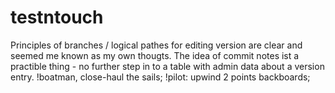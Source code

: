 # testntouch
Principles of branches / logical pathes for editing version are clear and seemed me known as my own thougts.
The idea of commit notes ist a practible thing - no further step in to a table with admin data about a version entry.
!boatman, close-haul the sails; !pilot: upwind 2 points backboards;
